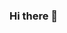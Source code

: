 ### Hi there 👋

<!--
**tkidol/TKIdol** is a ✨ _special_ ✨ repository because its `README.md` (this file) appears on your GitHub profile.

Here are some ideas to get you started:

- 🔭 I’m currently taking ST558 Data Science for Statisticians @ NCSU
- 
-->
